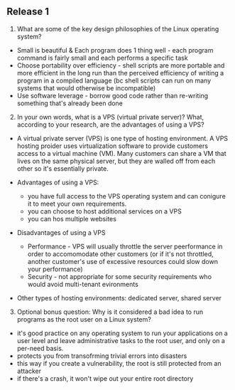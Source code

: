## Release 1
1. What are some of the key design philosophies of the Linux operating system?

  * Small is beautiful & Each program does 1 thing well - each program command is fairly small and each performs a specific task
  * Choose portability over efficiency - shell scripts are more portable and more efficient in the long run than the perceived efficiency of writing a program in a compiled language (bc shell scripts can run on many systems that would otherwise be incompatible)
  * Use software leverage - borrow good code rather than re-writing something that's already been done

2. In your own words, what is a VPS (virtual private server)? What, according to your research, are the advantages of using a VPS?

  * A virtual private server (VPS) is one type of hosting environment. A VPS hosting proider uses virtualization software to provide customers access to a virtual machine (VM). Many customers can share a VM that lives on the same physical server, but they are walled off from each other so it's essentially private.

  * Advantages of using a VPS:
    * you have full access to the VPS operating system and can conigure it to meet your own requirements.
    * you can choose to host additional services on a VPS
    * you can hos multiple websites

  * Disadvantages of using a VPS
    * Performance - VPS will usually throttle the server peerformance in order to accomomodate other customers (or if it's not throttled, another customer's use of excessive resources could slow down your performance)
    * Security - not appropriate for some security requirements who would avoid multi-tenant evironments

  * Other types of hosting environments: dedicated server, shared server

3. Optional bonus question: Why is it considered a bad idea to run programs as the root user on a Linux system?

  * it's good practice on any operating system to run your applications on a user level and leave administrative tasks to the root user, and only on a per-need basis.
  * protects you from transofrming trivial errors into disasters
  * this way if you create a vulnerability, the root is still protected from an attacker
  * if there's a crash, it won't wipe out your entire root directory